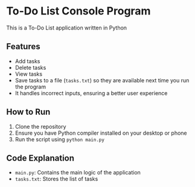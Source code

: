 # To-Do List Console Program

This is a To-Do List application written in Python

## Features

- Add tasks
- Delete tasks
- View tasks
- Save tasks to a file (`tasks.txt`) so they are available next time you run the program
- It handles incorrect inputs, ensuring a better user experience

## How to Run

1. Clone the repository
2. Ensure you have Python compiler installed on your desktop or phone
3. Run the script using `python main.py`

## Code Explanation

- `main.py`: Contains the main logic of the application
- `tasks.txt`: Stores the list of tasks
